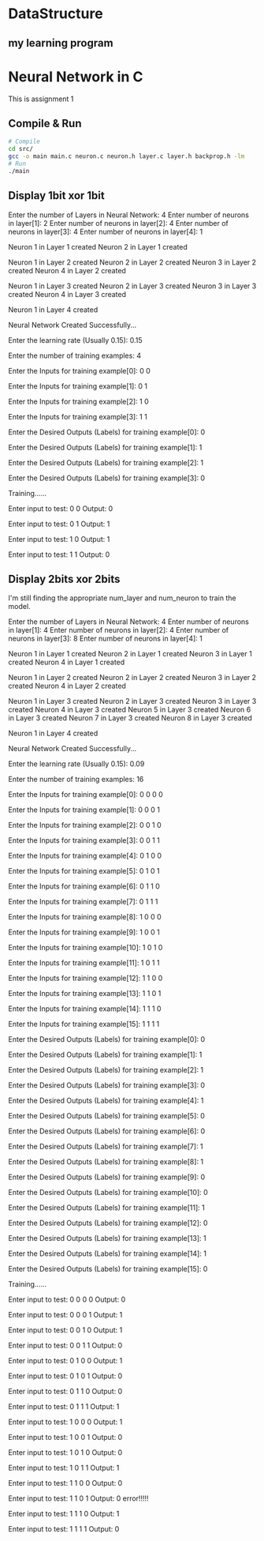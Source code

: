 # DataStructure
 my learning program
-------------------------------------
# Neural Network in C

This is assignment 1

## Compile & Run

```sh
# Compile
cd src/
gcc -o main main.c neuron.c neuron.h layer.c layer.h backprop.h -lm
# Run
./main
```

## Display 1bit xor 1bit

Enter the number of Layers in Neural Network:
4
Enter number of neurons in layer[1]:
2
Enter number of neurons in layer[2]:
4
Enter number of neurons in layer[3]:
4
Enter number of neurons in layer[4]:
1

Neuron 1 in Layer 1 created
Neuron 2 in Layer 1 created

Neuron 1 in Layer 2 created
Neuron 2 in Layer 2 created
Neuron 3 in Layer 2 created
Neuron 4 in Layer 2 created

Neuron 1 in Layer 3 created
Neuron 2 in Layer 3 created
Neuron 3 in Layer 3 created
Neuron 4 in Layer 3 created

Neuron 1 in Layer 4 created



Neural Network Created Successfully...

Enter the learning rate (Usually 0.15):
0.15

Enter the number of training examples:
4

Enter the Inputs for training example[0]:
0 0

Enter the Inputs for training example[1]:
0 1

Enter the Inputs for training example[2]:
1 0

Enter the Inputs for training example[3]:
1 1

Enter the Desired Outputs (Labels) for training example[0]:
0

Enter the Desired Outputs (Labels) for training example[1]:
1

Enter the Desired Outputs (Labels) for training example[2]:
1

Enter the Desired Outputs (Labels) for training example[3]:
0

Training......

Enter input to test:
0 0
Output: 0

Enter input to test:
0 1
Output: 1

Enter input to test:
1 0
Output: 1

Enter input to test:
1 1
Output: 0

## Display 2bits xor 2bits
I'm still finding the appropriate num_layer and num_neuron to train the model.

Enter the number of Layers in Neural Network:
4
Enter number of neurons in layer[1]:
4
Enter number of neurons in layer[2]:
4
Enter number of neurons in layer[3]:
8
Enter number of neurons in layer[4]:
1

Neuron 1 in Layer 1 created
Neuron 2 in Layer 1 created
Neuron 3 in Layer 1 created
Neuron 4 in Layer 1 created

Neuron 1 in Layer 2 created
Neuron 2 in Layer 2 created
Neuron 3 in Layer 2 created
Neuron 4 in Layer 2 created

Neuron 1 in Layer 3 created
Neuron 2 in Layer 3 created
Neuron 3 in Layer 3 created
Neuron 4 in Layer 3 created
Neuron 5 in Layer 3 created
Neuron 6 in Layer 3 created
Neuron 7 in Layer 3 created
Neuron 8 in Layer 3 created

Neuron 1 in Layer 4 created



Neural Network Created Successfully...

Enter the learning rate (Usually 0.15):
0.09

Enter the number of training examples:
16

Enter the Inputs for training example[0]:
0 0 0 0

Enter the Inputs for training example[1]:
0 0 0 1

Enter the Inputs for training example[2]:
0 0 1 0

Enter the Inputs for training example[3]:
0 0 1 1

Enter the Inputs for training example[4]:
0 1 0 0

Enter the Inputs for training example[5]:
0 1 0 1

Enter the Inputs for training example[6]:
0 1 1 0

Enter the Inputs for training example[7]:
0 1 1 1

Enter the Inputs for training example[8]:
1 0 0 0

Enter the Inputs for training example[9]:
1 0 0 1

Enter the Inputs for training example[10]:
1 0 1 0

Enter the Inputs for training example[11]:
1 0 1 1

Enter the Inputs for training example[12]:
1 1 0 0

Enter the Inputs for training example[13]:
1 1 0 1

Enter the Inputs for training example[14]:
1 1 1 0

Enter the Inputs for training example[15]:
1 1 1 1

Enter the Desired Outputs (Labels) for training example[0]:
0

Enter the Desired Outputs (Labels) for training example[1]:
1

Enter the Desired Outputs (Labels) for training example[2]:
1

Enter the Desired Outputs (Labels) for training example[3]:
0

Enter the Desired Outputs (Labels) for training example[4]:
1

Enter the Desired Outputs (Labels) for training example[5]:
0

Enter the Desired Outputs (Labels) for training example[6]:
0

Enter the Desired Outputs (Labels) for training example[7]:
1

Enter the Desired Outputs (Labels) for training example[8]:
1

Enter the Desired Outputs (Labels) for training example[9]:
0

Enter the Desired Outputs (Labels) for training example[10]:
0

Enter the Desired Outputs (Labels) for training example[11]:
1

Enter the Desired Outputs (Labels) for training example[12]:
0

Enter the Desired Outputs (Labels) for training example[13]:
1

Enter the Desired Outputs (Labels) for training example[14]:
1

Enter the Desired Outputs (Labels) for training example[15]:
0

Training......

Enter input to test:
0 0 0 0
Output: 0

Enter input to test:
0 0 0 1
Output: 1

Enter input to test:
0 0 1 0
Output: 1

Enter input to test:
0 0 1 1
Output: 0

Enter input to test:
0 1 0 0
Output: 1

Enter input to test:
0 1 0 1
Output: 0

Enter input to test:
0 1 1 0
Output: 0

Enter input to test:
0 1 1 1
Output: 1

Enter input to test:
1 0 0 0
Output: 1

Enter input to test:
1 0 0 1
Output: 0

Enter input to test:
1 0 1 0
Output: 0

Enter input to test:
1 0 1 1
Output: 1

Enter input to test:
1 1 0 0
Output: 0

Enter input to test:
1 1 0 1
Output: 0             error!!!!!

Enter input to test:
1 1 1 0
Output: 1

Enter input to test:
1 1 1 1
Output: 0